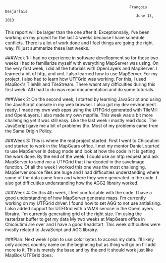                                                                                                                             
                                                            François Desjarlais                                                     
                                                               June 13, 2013 
###
This report will be larger than the one after it. Exceptionnally, I've been working on my project for the last 4 weeks because I have schedule conflicts. There is a lot of work done and I feel things are going the right way. I'll just summarize these last weeks.

###Week 1:
I had no experience in software devellopment so for these two weeks i had to familiarize myself with everything MapServer was using. On the very first week, i did all the tutorials with OpenLayers and MapServer. I learned a bit of http, and xml. I also learned how to use MapServer. For my project, i also had to learn how UTFGrid was working. For this, i used MapBox's TileMill and TileStream. There wasnt any difficulties during this first week. All i had to do was read documentation and do some tutorials.

###Week 2:
On the second week, I started by learning JavaScript and using the JavaScript console in my web browser. I also got my dev environment ready. I made my own web apps using the UTFGrid generated with TileMill and OpenLayers. I also made my own mapfile. This week was a bit more challenging yet it was still easy. Like the last week i mostly read docs. The JavaScript gave me a bit of problems tho. Most of my problems came from the Same Origin Policy.

###Week 3:
This is where the real project started. First I went to Chicoutimi and started to work in the MapGears office. I met my mentor Daniel, started to use MapServer in debug mode and look at how the code in it is getting the work done. By the end of the week, I could use an http request and ask MapServer to send me a UTFGrid that i hardcoded in the saveImage function. Of all the week I worked this one was the most challenging. MapServer source files are huge and I had difficulties understanding where some of the data came from and where they were generated in the code. I also got difficulties understanding how the AGG2 librairy worked.

###Week 4:
On this 4th week, I feel comfortable with the code. I have a good understanding of how MapServer generate maps. I'm currently working on my UTFGrid driver. I found how to set AGG to not use antialising. I also added support for UTFGrid with a WMS service in the OpenLayers librairy. I'm currently generating grid of the right size. I'm using the rasterizer buffer to get my data My two weeks at MapGears office in Chicoutimi are over and I have a good headstart. This week difficulties were mostly related to JavaScript and AGG librairy. 

###Plan:
Next week I plan to use color bytes to access my data. I'll likely only access country name on the beginning but as thing will go on I'll add more to it. This is merely the base and by the end it should work just like MapBox UTFGrid does.
